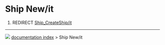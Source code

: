 # Ship New/it
1.  REDIRECT [Ship_CreateShip/it](Ship_CreateShip/it.md)



---
![](images/Button_right.svg) [documentation index](../README.md) > Ship New/it
